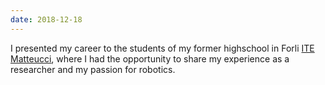 ```yaml
--- 
date: 2018-12-18
---
```

I presented my career to the students of my former highschool in Forli <a href="https://www.itematteucci.edu.it/il-nostro-open-night/" target="_blank" rel="noopener">ITE Matteucci</a>, where I had the opportunity to share my experience as a researcher and my passion for robotics.